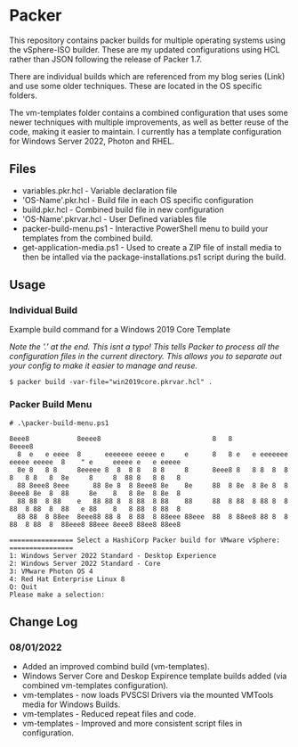 # Packer

 This repository contains packer builds for multiple operating systems using the vSphere-ISO builder.  These are my updated configurations using HCL rather than JSON following the release of Packer 1.7.

 There are individual builds which are referenced from my blog series (Link) and use some older techniques.  These are located in the OS specific folders.

 The vm-templates folder contains a combined configuration that uses some newer techniques with multiple improvements, as well as better reuse of the code, making it easier to maintain.  I currently has a template configuration for Windows Server 2022, Photon and RHEL.


## Files
- variables.pkr.hcl - Variable declaration file
- 'OS-Name'.pkr.hcl - Build file in each OS specific configuration
- build.pkr.hcl - Combined build file in new configuration
- 'OS-Name'.pkrvar.hcl - User Defined variables file
- packer-build-menu.ps1 - Interactive PowerShell menu to build your templates from the combined build.
- get-application-media.ps1 - Used to create a ZIP file of install media to then be intalled via the package-installations.ps1 script during the build.



## Usage

### Individual Build

Example build command for a Windows 2019 Core Template

*Note the '.' at the end.  This isnt a typo!  This tells Packer to process all the configuration files in the current directory.  This allows you to separate out your config to make it easier to manage and reuse.*

```
$ packer build -var-file="win2019core.pkrvar.hcl" .
```

### Packer Build Menu

```
# .\packer-build-menu.ps1

8eee8            8eeee8                            8   8                            8eeee8
  8  e   e eeee  8      eeeeeee eeeee e     e      8   8 e   e eeeeeee eeeee eeeee  8    " e     eeeee e   e eeeee
  8e 8   8 8     8eeeee 8  8  8 8   8 8     8      8eee8 8   8 8  8  8 8   8 8   8  8e     8     8  88 8   8 8   8
  88 8eee8 8eee      88 8e 8  8 8eee8 8e    8e     88  8 8e  8 8e 8  8 8eee8 8e  8  88     8e    8   8 8e  8 8e  8
  88 88  8 88    e   88 88 8  8 88  8 88    88     88  8 88  8 88 8  8 88  8 88  8  88   e 88    8   8 88  8 88  8
  88 88  8 88ee  8eee88 88 8  8 88  8 88eee 88eee  88  8 88ee8 88 8  8 88  8 88  8  88eee8 88eee 8eee8 88ee8 88ee8

================ Select a HashiCorp Packer build for VMware vSphere: ================
1: Windows Server 2022 Standard - Desktop Experience
2: Windows Server 2022 Standard - Core
3: VMware Photon OS 4
4: Red Hat Enterprise Linux 8
Q: Quit
Please make a selection:
```

## Change Log
### 08/01/2022
* Added an improved combind build (vm-templates).
* Windows Server Core and Deskop Expirence template builds added (via combined vm-templates configuration).
* vm-templates - now loads PVSCSI Drivers via the mounted VMTools media for Windows Builds.
* vm-templates - Reduced repeat files and code.
* vm-templates - Improved and more consistent script files in configuration.